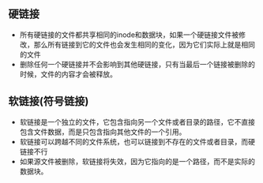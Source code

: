 ## 硬链接
- 所有硬链接的文件都共享相同的inode和数据块，如果一个硬链接文件被修改，那么所有链接到它的文件也会发生相同的变化，因为它们实际上就是相同的文件
- 删除任何一个硬链接并不会影响到其他硬链接，只有当最后一个链接被删除的时候，文件的内容才会被释放。
## 软链接(符号链接)

- 软链接是一个独立的文件，它包含指向另一个文件或者目录的路径，它不直接包含文件数据，而是只包含指向其他文件的一个引用。
- 软链接可以跨越不同的文件系统，也可以链接到不存在的文件或者目录，而硬链接不行
- 如果源文件被删除，软链接将失效，因为它指向的是一个路径，而不是实际的数据块。

